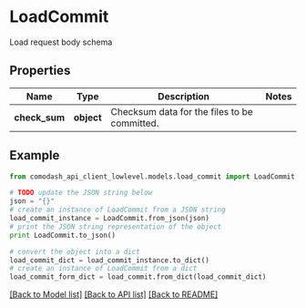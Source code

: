 # LoadCommit

Load request body schema

## Properties
Name | Type | Description | Notes
------------ | ------------- | ------------- | -------------
**check_sum** | **object** | Checksum data for the files to be committed. | 

## Example

```python
from comodash_api_client_lowlevel.models.load_commit import LoadCommit

# TODO update the JSON string below
json = "{}"
# create an instance of LoadCommit from a JSON string
load_commit_instance = LoadCommit.from_json(json)
# print the JSON string representation of the object
print LoadCommit.to_json()

# convert the object into a dict
load_commit_dict = load_commit_instance.to_dict()
# create an instance of LoadCommit from a dict
load_commit_form_dict = load_commit.from_dict(load_commit_dict)
```
[[Back to Model list]](../README.md#documentation-for-models) [[Back to API list]](../README.md#documentation-for-api-endpoints) [[Back to README]](../README.md)



